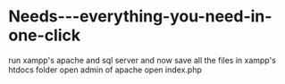 # Needs---everything-you-need-in-one-click


 run xampp's apache and sql server and now save all the files in xampp's htdocs folder open admin of apache open index.php <br>



